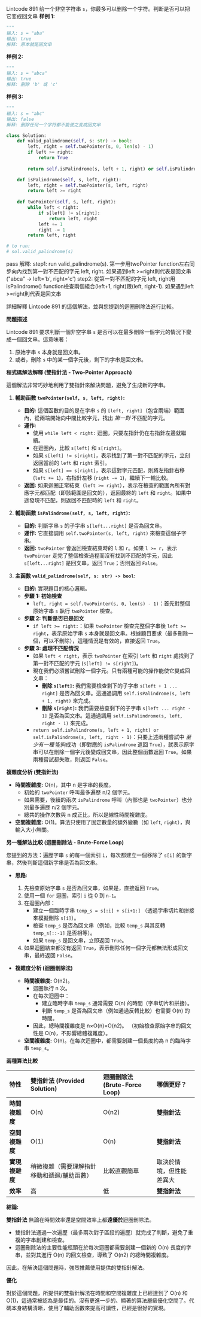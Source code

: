 Lintcode 891
给一个非空字符串 `s`，你最多可以删除一个字符。判断是否可以把它变成回文串
**样例 1:**
```python
"""
输入: s = "aba"
输出: true
解释: 原本就是回文串
```
**样例 2:**
```python
"""
输入: s = "abca"
输出: true
解释: 删除 'b' 或 'c'
```
**样例 3:**
```python
"""
输入: s = "abc"
输出: false
解释: 删除任何一个字符都不能使之变成回文串
```


```python
class Solution:
    def valid_palindrome(self, s: str) -> bool:
        left, right = self.twoPointer(s, 0, len(s) - 1)            
        if left >= right:
            return True
            
        return self.isPalindrome(s, left + 1, right) or self.isPalindrome(s, left, right - 1)

    def isPalindrome(self, s, left, right):
        left, right = self.twoPointer(s, left, right)
        return left >= right
        
    def twoPointer(self, s, left, right):
        while left < right:
            if s[left] != s[right]:
                return left, right
            left += 1
            right -= 1
        return left, right

# to run:
# sol.valid_palindrome(s)
```
pass
解釋:
step1: run  valid_palindrome(s). 第一步用twoPointer function左右同步向內找到第一對不匹配的字元 left, right. 如果遇到left >=right則代表是回文串 ("abca" -> left='b', right='c')
step2: 從第一對不匹配的字元 left, right用isPalindrome() function檢查兩個組合(left+1, right)跟(left, right-1). 如果遇到left >=right則代表是回文串





詳細解釋 Lintcode 891 的這個解法，並與您提到的迴圈刪除法進行比較。

**問題描述**

Lintcode 891 要求判斷一個非空字串 `s` 是否可以在最多刪除一個字元的情況下變成一個回文串。這意味著：

1. 原始字串 `s` 本身就是回文串。
2. 或者，刪除 `s` 中的某一個字元後，剩下的字串是回文串。

**程式碼解法解釋 (雙指針法 - Two-Pointer Approach)**

這個解法非常巧妙地利用了雙指針來解決問題，避免了生成新的字串。

1. **輔助函數 `twoPointer(self, s, left, right)`:**
    
    - **目的:** 這個函數的目的是在字串 `s` 的 `[left, right]`（包含兩端）範圍內，從兩端開始向中間比較字元，找出 _第一對_ 不匹配的字元。
    - **運作:**
        - 使用 `while left < right:` 迴圈，只要左指針仍在右指針左邊就繼續。
        - 在迴圈內，比較 `s[left]` 和 `s[right]`。
        - 如果 `s[left] != s[right]`，表示找到了第一對不匹配的字元，立刻返回當前的 `left` 和 `right` 索引。
        - 如果 `s[left] == s[right]`，表示這對字元匹配，則將左指針右移 (`left += 1`)，右指針左移 (`right -= 1`)，繼續下一輪比較。
    - **返回:** 如果迴圈正常結束（`left >= right`），表示在檢查的範圍內所有對應字元都匹配（即該範圍是回文的），返回最終的 `left` 和 `right`。如果中途發現不匹配，則返回不匹配時的 `left` 和 `right`。
2. **輔助函數 `isPalindrome(self, s, left, right)`:**
    
    - **目的:** 判斷字串 `s` 的子字串 `s[left...right]` 是否為回文串。
    - **運作:** 它直接調用 `self.twoPointer(s, left, right)` 來檢查這個子字串。
    - **返回:** `twoPointer` 會返回檢查結束時的 `l` 和 `r`。如果 `l >= r`，表示 `twoPointer` 走完了整個檢查過程而沒有找到不匹配的字元，因此 `s[left...right]` 是回文串，返回 `True`；否則返回 `False`。
3. **主函數 `valid_palindrome(self, s: str) -> bool`:**
    
    - **目的:** 實現題目的核心邏輯。
    - **步驟 1: 初始檢查**
        - `left, right = self.twoPointer(s, 0, len(s) - 1)`：首先對整個原始字串 `s` 執行 `twoPointer` 檢查。
    - **步驟 2: 判斷是否已是回文**
        - `if left >= right:`：如果 `twoPointer` 檢查完整個字串後 `left >= right`，表示原始字串 `s` 本身就是回文串。根據題目要求（最多刪除一個，可以不刪除），這種情況是有效的，直接返回 `True`。
    - **步驟 3: 處理不匹配情況**
        - 如果 `left < right`，表示 `twoPointer` 在索引 `left` 和 `right` 處找到了第一對不匹配的字元 (`s[left] != s[right]`)。
        - 現在我們必須嘗試刪除一個字元。只有兩種可能的操作能使它變成回文串：
            - **刪除 `s[left]`:** 我們需要檢查剩下的子字串 `s[left + 1 ... right]` 是否為回文串。這通過調用 `self.isPalindrome(s, left + 1, right)` 來完成。
            - **刪除 `s[right]`:** 我們需要檢查剩下的子字串 `s[left ... right - 1]` 是否為回文串。這通過調用 `self.isPalindrome(s, left, right - 1)` 來完成。
        - `return self.isPalindrome(s, left + 1, right) or self.isPalindrome(s, left, right - 1)`：只要上述兩種嘗試中 _至少有一種_ 能夠成功（即對應的 `isPalindrome` 返回 `True`），就表示原字串可以在刪除一個字元後變成回文串，因此整個函數返回 `True`。如果兩種嘗試都失敗，則返回 `False`。

**複雜度分析 (雙指針法)**

- **時間複雜度:** O(n)，其中 n 是字串的長度。
    - 初始的 `twoPointer` 呼叫最多遍歷 n/2 個字元。
    - 如果需要，後續的兩次 `isPalindrome` 呼叫（內部也是 `twoPointer`）也分別最多遍歷 n/2 個字元。
    - 總共的操作次數與 n 成正比，所以是線性時間複雜度。
- **空間複雜度:** O(1)。算法只使用了固定數量的額外變數（如 `left`, `right`），與輸入大小無關。

**另一種解法比較 (迴圈刪除法 - Brute-Force Loop)**

您提到的方法：遍歷字串 `s` 的每一個索引 `i`，每次都建立一個移除了 `s[i]` 的新字串，然後判斷這個新字串是否為回文串。

- **思路:**
    
    1. 先檢查原始字串 `s` 是否為回文串，如果是，直接返回 `True`。
    2. 使用一個 `for` 迴圈，索引 `i` 從 0 到 `n-1`。
    3. 在迴圈內部：
        - 建立一個臨時字串 `temp_s = s[:i] + s[i+1:]` （透過字串切片和拼接來模擬刪除 `s[i]`）。
        - 檢查 `temp_s` 是否為回文串（例如，比較 `temp_s` 與其反轉 `temp_s[::-1]` 是否相等）。
        - 如果 `temp_s` 是回文串，立即返回 `True`。
    4. 如果迴圈結束都沒有返回 `True`，表示刪除任何一個字元都無法形成回文串，最終返回 `False`。
- **複雜度分析 (迴圈刪除法)**
    
    - **時間複雜度:** O(n2)。
        - 迴圈執行 n 次。
        - 在每次迴圈中：
            - 建立臨時字串 `temp_s` 通常需要 O(n) 的時間（字串切片和拼接）。
            - 判斷 `temp_s` 是否為回文串（例如通過反轉比較）也需要 O(n) 的時間。
        - 因此，總時間複雜度是 n×O(n)=O(n2)。 （初始檢查原始字串的回文性是 O(n)，不影響總體複雜度）。
    - **空間複雜度:** O(n)。在每次迴圈中，都需要創建一個長度約為 n 的臨時字串 `temp_s`。

**兩種算法比較**

|特性|雙指針法 (Provided Solution)|迴圈刪除法 (Brute-Force Loop)|哪個更好？|
|:--|:--|:--|:--|
|**時間複雜度**|O(n)|O(n2)|**雙指針法**|
|**空間複雜度**|O(1)|O(n)|**雙指針法**|
|**實現複雜度**|稍微複雜（需要理解指針移動和遞迴/輔助函數）|比較直觀簡單|取決於情境，但性能差異大|
|**效率**|高|低|**雙指針法**|

**結論:**

**雙指針法** 無論在時間效率還是空間效率上都**遠優於**迴圈刪除法。

- 雙指針法通過一次遍歷（最多兩次對子區段的遍歷）就完成了判斷，避免了重複的字串創建和檢查。
- 迴圈刪除法的主要性能瓶頸在於每次迴圈都需要創建一個新的 O(n) 長度的字串，並對其進行 O(n) 的回文檢查，導致了 O(n2) 的總時間複雜度。

因此，在解決這個問題時，強烈推薦使用提供的雙指針解法。

**優化**

對於這個問題，所提供的雙指針解法在時間和空間複雜度上已經達到了 O(n) 和 O(1)，這通常被認為是最佳的。沒有更進一步的、顯著的算法層級優化空間了。代碼本身結構清晰，使用了輔助函數來提高可讀性，已經是很好的實現。
